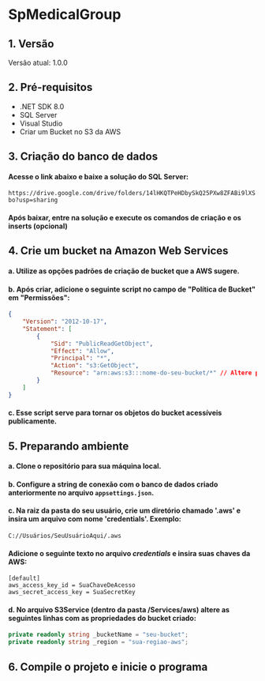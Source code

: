 # SpMedicalGroup

## 1. Versão
Versão atual: 1.0.0

## 2. Pré-requisitos
- .NET SDK 8.0 
- SQL Server
- Visual Studio 
- Criar um Bucket no S3 da AWS

## 3. Criação do banco de dados

#### Acesse o link abaixo e baixe a solução do SQL Server:

``` https://drive.google.com/drive/folders/14lHKQTPeHDbySkQ25PXw8ZFABi9lXSbo?usp=sharing ```

#### Após baixar, entre na solução e execute os comandos de criação e os inserts (opcional)

## 4. Crie um bucket na Amazon Web Services

#### a. Utilize as opções padrões de criação de bucket que a AWS sugere.
#### b. Após criar, adicione o seguinte script no campo de "Política de Bucket" em "Permissões":


``` JSON
{
    "Version": "2012-10-17",
    "Statement": [
        {
            "Sid": "PublicReadGetObject",
            "Effect": "Allow",
            "Principal": "*",
            "Action": "s3:GetObject",
            "Resource": "arn:aws:s3:::nome-do-seu-bucket/*" // Altere pelo nome do seu bucket
        }
    ]
}
```

#### c. Esse script serve para tornar os objetos do bucket acessíveis publicamente.

## 5. Preparando ambiente

#### a. Clone o repositório para sua máquina local.
#### b. Configure a string de conexão com o banco de dados criado anteriormente no arquivo `appsettings.json`.
#### c. Na raiz da pasta do seu usuário, crie um diretório chamado '.aws' e insira um arquivo com nome 'credentials'. Exemplo: 

``` C://Usuários/SeuUsuárioAqui/.aws ```

#### Adicione o seguinte texto no arquivo *credentials* e insira suas chaves da AWS:

``` 
[default]
aws_access_key_id = SuaChaveDeAcesso
aws_secret_access_key = SuaSecretKey
```
#### d. No arquivo S3Service (dentro da pasta /Services/aws) altere as seguintes linhas com as propriedades do bucket criado:

``` C#
private readonly string _bucketName = "seu-bucket"; 
private readonly string _region = "sua-regiao-aws"; 
```

## 6. Compile o projeto e inicie o programa



